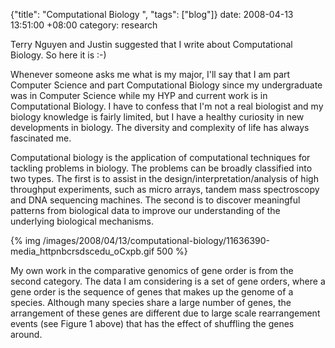 {"title": "Computational Biology  ", "tags": ["blog"]}
date: 2008-04-13 13:51:00 +08:00
category: research

Terry Nguyen and Justin suggested that I write about Computational Biology. So here it is :-)

Whenever someone asks me what is my major, I'll say that I am part Computer Science and part Computational Biology since my undergraduate was in Computer Science while my HYP and current work is in Computational Biology. I have to confess that I'm not a real biologist and my biology knowledge is fairly limited, but I have a healthy curiosity in new developments in biology. The diversity and complexity of life has always fascinated me.

Computational biology is the application of computational techniques for tackling problems in biology. The problems can be broadly classified into two types. The first is to assist in the design/interpretation/analysis of high throughput experiments, such as micro arrays, tandem mass spectroscopy and DNA sequencing machines. The second is to discover meaningful patterns from biological data to improve our understanding of the underlying biological mechanisms.

{% img /images/2008/04/13/computational-biology/11636390-media_httpnbcrsdscedu_oCxpb.gif 500 %}

My own work in the comparative genomics of gene order is from the second category. The data I am considering is a set of gene orders, where a gene order is the sequence of genes that makes up the genome of a species. Although many species share a large number of genes, the arrangement of these genes are different due to large scale rearrangement events (see Figure 1 above) that has the effect of shuffling the genes around.

